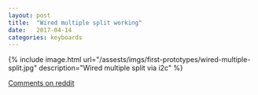 ```yaml
---
layout: post
title:  "Wired multiple split working"
date:   2017-04-14
categories: keyboards
---
```


{% include image.html url="/assests/imgs/first-prototypes/wired-multiple-split.jpg" description="Wired multiple split via i2c" %}

[Comments on reddit](https://www.reddit.com/r/MechanicalKeyboards/comments/65bqn7/wired_multiple_split_working/)
